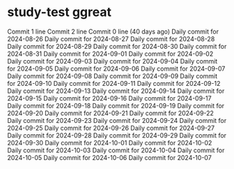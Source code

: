 # study-test ggreat
Commit 1 line
Commit 2 line
Commit 0 line (40 days ago)
Daily commit for 2024-08-26
Daily commit for 2024-08-27
Daily commit for 2024-08-28
Daily commit for 2024-08-29
Daily commit for 2024-08-30
Daily commit for 2024-08-31
Daily commit for 2024-09-01
Daily commit for 2024-09-02
Daily commit for 2024-09-03
Daily commit for 2024-09-04
Daily commit for 2024-09-05
Daily commit for 2024-09-06
Daily commit for 2024-09-07
Daily commit for 2024-09-08
Daily commit for 2024-09-09
Daily commit for 2024-09-10
Daily commit for 2024-09-11
Daily commit for 2024-09-12
Daily commit for 2024-09-13
Daily commit for 2024-09-14
Daily commit for 2024-09-15
Daily commit for 2024-09-16
Daily commit for 2024-09-17
Daily commit for 2024-09-18
Daily commit for 2024-09-19
Daily commit for 2024-09-20
Daily commit for 2024-09-21
Daily commit for 2024-09-22
Daily commit for 2024-09-23
Daily commit for 2024-09-24
Daily commit for 2024-09-25
Daily commit for 2024-09-26
Daily commit for 2024-09-27
Daily commit for 2024-09-28
Daily commit for 2024-09-29
Daily commit for 2024-09-30
Daily commit for 2024-10-01
Daily commit for 2024-10-02
Daily commit for 2024-10-03
Daily commit for 2024-10-04
Daily commit for 2024-10-05
Daily commit for 2024-10-06
Daily commit for 2024-10-07
